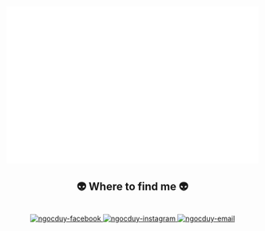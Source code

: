 <!-- Trungquandev -->
<a href="#" target="_blank">
  <img src="svg/trungquandev.svg" width="1200" alt="ngocduy-official" />
</a>







<h2 align="center">👽 Where to find me 👽</h2>
<br>

<div align="center">
  
  <a href="https://www.facebook.com/ho.pham.3726613/" target="blank">
    <img src="https://img.icons8.com/bubbles/100/000000/facebook-new.png" alt="ngocduy-facebook" />
  </a>
  <a href="https://www.instagram.com/duy_pham14/" target="blank">
    <img src="https://img.icons8.com/bubbles/100/000000/instagram.png" alt="ngocduy-instagram" />
  </a>
  <a href="ngocduy14062003@gmail.com" target="top">
    <img src="https://img.icons8.com/bubbles/100/000000/apple-mail.png" alt="ngocduy-email" />
  </a>
</div>

<br>
